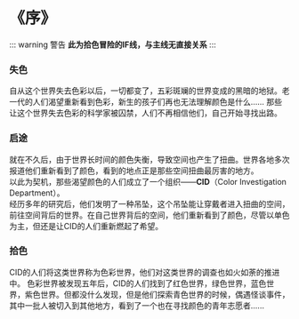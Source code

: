 # 《序》
::: warning 警告
**此为拾色冒险的IF线，与主线无直接关系**
:::
### 失色
自从这个世界失去色彩以后，一切都变了，五彩斑斓的世界变成的黑暗的地狱。老一代的人们渴望重新看到色彩，新生的孩子们再也无法理解颜色是什么……
那些让这个世界失去色彩的科学家被囚禁，人们不再相信他们，自己开始寻找出路。
### 启途
就在不久后，由于世界长时间的颜色失衡，导致空间也产生了扭曲。世界各地多次报道他们重新看到了颜色，看到的地点正是那些空间扭曲最厉害的地方。
<br>以此为契机，那些渴望颜色的人们成立了一个组织——**CID**（Color Investigation Department）。
<br>经历多年的研究后，他们发明了一种吊坠，这个吊坠能让穿戴者进入扭曲的空间，前往空间背后的世界。在自己世界背后的空间，他们重新看到了颜色，尽管以单色为主，但还是让CID的人们重新燃起了希望。
### 拾色
CID的人们将这类世界称为色彩世界，他们对这类世界的调查也如火如荼的推进中。
色彩世界被发现五年后，CID的人们找到了红色世界，绿色世界，蓝色世界，紫色世界。但都没什么发现，但是他们探索青色世界的时候，偶遇怪谈事件，其中一批人被切入到其他地方，看到了一个也在寻找颜色的青年志愿者......

<CopyRight />

